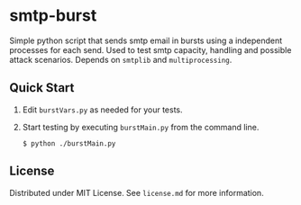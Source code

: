 # smtp-burst
Simple python script that sends smtp email in bursts using a independent processes for each send. Used to test smtp capacity, handling and possible attack scenarios. Depends on `smtplib` and `multiprocessing`.

## Quick Start

1. Edit `burstVars.py` as needed for your tests.
  2. Start testing by executing `burstMain.py` from the command line.

     ```
     $ python ./burstMain.py
     ```

## License

Distributed under MIT License. See `license.md` for more information.

